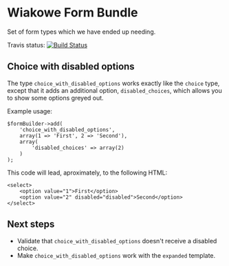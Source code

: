 Wiakowe Form Bundle
===================

Set of form types which we have ended up needing.

Travis status: [![Build Status](https://secure.travis-ci.org/Wiakowe/WiakoweFormBundle.png?branch=master)](http://travis-ci.org/Wiakowe/WiakoweFormBundle)

Choice with disabled options
----------------------------

The type `choice_with_disabled_options` works exactly like the `choice` type, except that it adds an additional option,
`disabled_choices`, which allows you to show some options greyed out.

Example usage:

    $formBuilder->add(
        'choice_with_disabled_options',
        array(1 => 'First', 2 => 'Second'),
        array(
            'disabled_choices' => array(2)
        )
    );

This code will lead, aproximately, to the following HTML:

    <select>
        <option value="1">First</option>
        <option value="2" disabled="disabled">Second</option>
    </select>

Next steps
----------

 * Validate that `choice_with_disabled_options` doesn't receive a disabled choice.
 * Make `choice_with_disabled_options` work with the `expanded` template.

